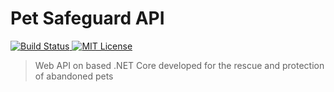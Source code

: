 # Pet Safeguard API

<p>
    <a href="#">
        <img alt="Build Status" src="https://img.shields.io/badge/build-not%20yet-critical"/>
    </a>
    <a href="https://github.com/RobsonBrazJunior/PetSafeguard/blob/master/LICENSE">
        <img alt="MIT License" src="https://img.shields.io/badge/license-MIT-success" />
    </a>
</p>

> Web API on based .NET Core developed for the rescue and protection of abandoned pets